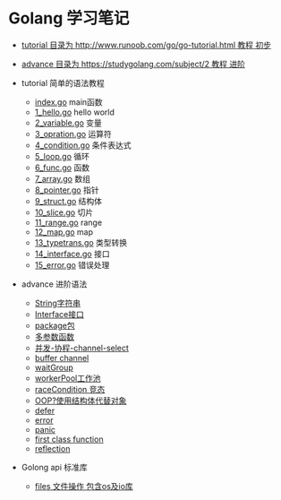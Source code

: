 # Golang 学习笔记

* [tutorial 目录为 http://www.runoob.com/go/go-tutorial.html 教程 初步](/tutorial)
* [advance 目录为 https://studygolang.com/subject/2 教程 进阶](/advance)

* tutorial 简单的语法教程
    * [index.go](/tutorial/index.go) main函数
    * [1_hello.go](/tutorial/base/1_hello.go) hello world
    * [2_variable.go](/tutoria/base/2_variable.go) 变量
    * [3_opration.go](/tutoria/base/3_opration.go) 运算符
    * [4_condition.go](/tutoria/base/4_condition.go) 条件表达式
    * [5_loop.go](/tutoria/base/5_loop.go) 循环
    * [6_func.go](/tutoria/base/6_func.go) 函数
    * [7_array.go](/tutoria/base/7_array.go) 数组
    * [8_pointer.go](/tutoria/base/8_pointer.go) 指针
    * [9_struct.go](/tutoria/base/9_struct.go) 结构体
    * [10_slice.go](/tutoria/base/10_slice.go) 切片
    * [11_range.go](/tutoria/base/11_range.go) range
    * [12_map.go](/tutoria/base/12_map.go) map
    * [13_typetrans.go](/tutoria/base/13_typetrans.go) 类型转换
    * [14_interface.go](/tutoria/base/14_interface.go) 接口
    * [15_error.go](/tutoria/base/15_error.go) 错误处理
* advance 进阶语法
    * [String字符串](/advance/str)
    * [Interface接口](/advance/interface)
    * [package包](/advance/geometry)
    * [多参数函数](/advance/find)
    * [并发-协程-channel-select](/advance/concurrency)
    * [buffer channel](/advance/bufferchannel)
    * [waitGroup](/advance/waitGroup)
    * [workerPool工作池](/advance/workerPool)
    * [raceCondition 竞态](/advance/raceCondition)
    * [OOP?使用结构体代替对象](/advance/structForObject)
    * [defer](/advance/defer)
    * [error](/advance/error)
    * [panic](/advance/panic)
    * [first class function](/advance/func)
    * [reflection](/advance/reflection)
* Golong api 标准库
    * [files 文件操作 包含os及io库 ](/apis/files)